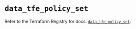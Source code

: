 # `data_tfe_policy_set`

Refer to the Terraform Registry for docs: [`data_tfe_policy_set`](https://registry.terraform.io/providers/hashicorp/tfe/0.58.1/docs/data-sources/policy_set).
